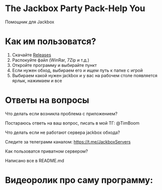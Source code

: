 # The Jackbox Party Pack-Help You
Помощник для Jackbox
# Как им пользоватся?
1. Скачайте [Releases](https://github.com/Vanokom/The-Jackbox-Party-Pack-Help-You/releases)
2. Распокуйте файл (WinRar, 7Zip и т.д.)
3. Откройте программу и выбирайте пункт
4. Если нужен обход, выбираем его и ищем путь к папке с игрой
5. Выбираем какой нужен jackbox и у вас на рабочем столе появляется ярлык, нажимаем и все

# Ответы на вопросы
Что делать если возникла проблема с приложением?

Постараюсь ответь на ваш вопрос, писать в мой ТГ: @TimBoom


Что делать если не работают сервера jackbox обхода?

Следите за телеграмм каналом: https://t.me/JackboxServers


Как пользоватся приватном сервером?

Написано все в README.md


# Видеоролик про саму программу:



